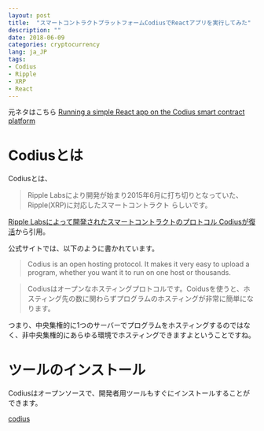 ```yaml
---
layout: post
title:  "スマートコントラクトプラットフォームCodiusでReactアプリを実行してみた"
description: ""
date: 2018-06-09
categories: cryptocurrency
lang: ja_JP
tags:
- Codius
- Ripple
- XRP
- React
---
```


元ネタはこちら
[Running a simple React app on the Codius smart contract platform](https://medium.com/codius/running-a-simple-react-app-on-the-codius-smart-contract-platform-7ddefce8cb06)

# Codiusとは

Codiusとは、

> Ripple Labsにより開発が始まり2015年6月に打ち切りとなっていた、Ripple(XRP)に対応したスマートコントラクト
らしいです。

[Ripple Labsによって開発されたスマートコントラクトのプロトコル Codiusが復活](https://crypto-times.jp/xrp_smartcontract_revive/)から引用。

公式サイトでは、以下のように書かれています。

> Codius is an open hosting protocol. It makes it very easy to upload a program, whether you want it to run on one host or thousands.


> Codiusはオープンなホスティングプロトコルです。Coidusを使うと、ホスティング先の数に関わらずプログラムのホスティングが非常に簡単になります。

つまり、中央集権的に1つのサーバーでプログラムをホスティングするのではなく、非中央集権的にあらゆる環境でホスティングできますよということですね。

# ツールのインストール

Codiusはオープンソースで、開発者用ツールもすぐにインストールすることができます。

[codius](https://www.npmjs.com/package/codius)


